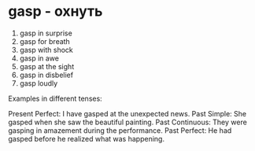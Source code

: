 # gasp - охнуть

1. gasp in surprise
2. gasp for breath
3. gasp with shock
4. gasp in awe
5. gasp at the sight
6. gasp in disbelief
7. gasp loudly

Examples in different tenses:

Present Perfect: I have gasped at the unexpected news.
Past Simple: She gasped when she saw the beautiful painting.
Past Continuous: They were gasping in amazement during the performance.
Past Perfect: He had gasped before he realized what was happening.
